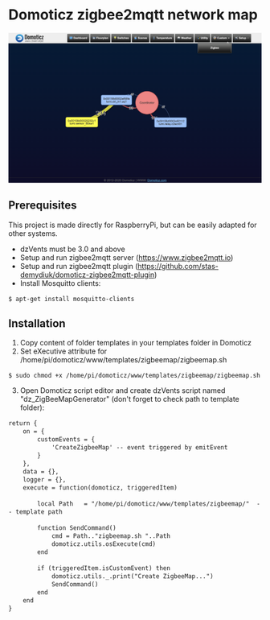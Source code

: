 # Domoticz zigbee2mqtt network map
<img src="screenshot.png"></img>

## Prerequisites
This project is made directly for RaspberryPi, but can be easily adapted for other systems.
- dzVents must be 3.0 and above
- Setup and run zigbee2mqtt server (https://www.zigbee2mqtt.io)
- Setup and run zigbee2mqtt plugin (https://github.com/stas-demydiuk/domoticz-zigbee2mqtt-plugin)
- Install Mosquitto clients:
```
$ apt-get install mosquitto-clients
```

## Installation
1. Copy content of folder templates in your templates folder in Domoticz 
2. Set eXecutive attribute for /home/pi/domoticz/www/templates/zigbeemap/zigbeemap.sh
```
$ sudo chmod +x /home/pi/domoticz/www/templates/zigbeemap/zigbeemap.sh
```
3. Open Domoticz script editor and create dzVents script named "dz_ZigBeeMapGenerator" (don't forget to check path to template folder):

```
return {
	on = {
		customEvents = {
			'CreateZigbeeMap' -- event triggered by emitEvent
		}
	},
	data = {},
	logger = {},
	execute = function(domoticz, triggeredItem)
	    
	    local Path   = "/home/pi/domoticz/www/templates/zigbeemap/"  -- template path
	    
	    function SendCommand()
            cmd = Path.."zigbeemap.sh "..Path
            domoticz.utils.osExecute(cmd)
        end  
	    
		if (triggeredItem.isCustomEvent) then
			domoticz.utils._.print("Create ZigbeeMap...")
			SendCommand()
		end
	end
}

```
